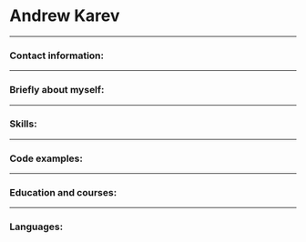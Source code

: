 # Andrew Karev

***

### Contact information:


***

### Briefly about myself:


***

### Skills:


***

### Code examples:

***

### Education and courses:

***

### Languages: